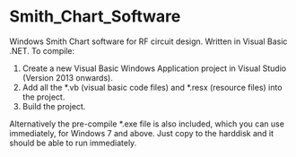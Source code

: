 # Smith_Chart_Software
Windows Smith Chart software for RF circuit design.
Written in Visual Basic .NET.
To compile:
1. Create a new Visual Basic Windows Application project in Visual Studio (Version 2013 onwards).
2. Add all the *.vb (visual basic code files) and *.resx (resource files) into the project.
3. Build  the project.

Alternatively the pre-compile *.exe file is also included, which you can use immediately, for Windows 7 and above.  Just copy to the harddisk and it should be able to run immediately.
